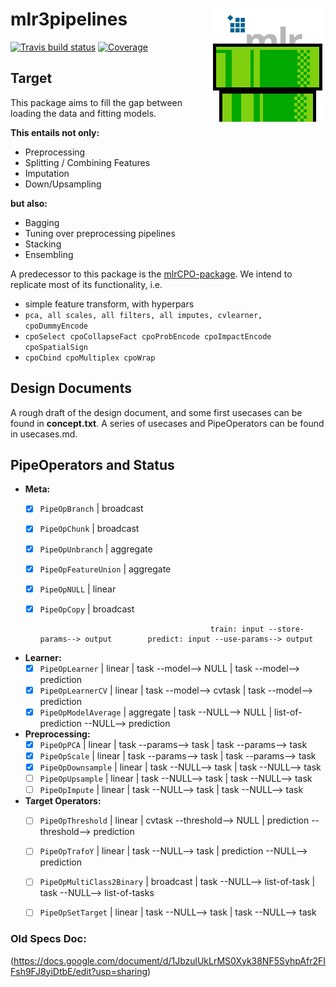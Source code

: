 # mlr3pipelines <img src="man/figures/logo.png" align="right" />

[![Travis build status](https://travis-ci.com/mlr-org/mlr3pipelines.svg?branch=master)](https://travis-ci.com/mlr-org/mlr3pipelines)
[![Coverage](https://codecov.io/github/mlr-org/mlr3pipelines/branch/master/graphs/badge.svg)](https://codecov.io/github/mlr-org/mlr3pipelines)

## Target

This package aims to fill the gap between loading the data and fitting models.

**This entails not only:**

- Preprocessing
- Splitting / Combining Features
- Imputation
- Down/Upsampling

**but also:**

- Bagging
- Tuning over preprocessing pipelines
- Stacking
- Ensembling

A predecessor to this package is the [mlrCPO-package](https://github.com/mlr-org/mlrCPO).
We intend to replicate most of its functionality, i.e.

- simple feature transform, with hyperpars
- `pca, all scales, all filters, all imputes, cvlearner, cpoDummyEncode`
- `cpoSelect cpoCollapseFact cpoProbEncode cpoImpactEncode cpoSpatialSign`
- `cpoCbind cpoMultiplex cpoWrap`


## Design Documents

A rough draft of the design document, and some first usecases
can be found in **concept.txt**.
A series of usecases and PipeOperators can be found in usecases.md.

## PipeOperators and Status

- **Meta:**
  - [x] `PipeOpBranch`                          | broadcast
  - [x] `PipeOpChunk`                           | broadcast
  - [x] `PipeOpUnbranch`                        | aggregate
  - [x] `PipeOpFeatureUnion`                    | aggregate
  - [x] `PipeOpNULL`                            | linear
  - [x] `PipeOpCopy`                            | broadcast

                                              train: input --store-params--> output        predict: input --use-params--> output
- **Learner:**
  - [x] `PipeOpLearner`                         | linear    | task --model--> NULL           | task --model--> prediction
  - [X] `PipeOpLearnerCV`                       | linear    | task --model--> cvtask         | task --model--> prediction
  - [X] `PipeOpModelAverage`                    | aggregate | task --NULL--> NULL            | list-of-prediction --NULL--> prediction

- **Preprocessing:**
  - [x] `PipeOpPCA`                             | linear    | task --params--> task          | task --params--> task
  - [x] `PipeOpScale`                           | linear    | task --params--> task          | task --params--> task
  - [x] `PipeOpDownsample`                      | linear    | task --NULL--> task            | task --NULL--> task
  - [ ] `PipeOpUpsample`                        | linear    | task --NULL--> task            | task --NULL--> task 
  - [ ] `PipeOpImpute`                        | linear    | task --NULL--> task            | task --NULL--> task
  
- **Target Operators:**
  - [ ] `PipeOpThreshold`                       | linear    | cvtask --threshold--> NULL     | prediction --threshold--> prediction
  - [ ] `PipeOpTrafoY`                          | linear    | task --NULL--> task            | prediction --NULL--> prediction
  - [ ] `PipeOpMultiClass2Binary`               | broadcast | task --NULL--> list-of-task    | task --NULL--> list-of-tasks
  - [ ] `PipeOpSetTarget`                       | linear    | task --NULL--> task            | task --NULL--> task


### Old Specs Doc:
(https://docs.google.com/document/d/1JbzulUkLrMS0Xyk38NF5SyhpAfr2FIFsh9FJ8yiDtbE/edit?usp=sharing)
